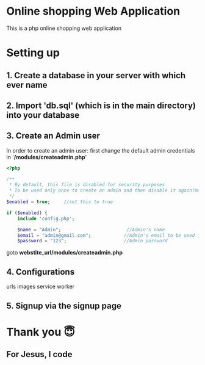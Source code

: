# Online shopping Web Application

This is a php online shopping web application

# Setting up

## 1. Create a database in your server with which ever name

## 2. Import **'db.sql'** (which is in the main directory) into your database

## 3. Create an Admin user

In order to create an admin user:
first change the default admin credentials in '**/modules/createadmin.php**'

```php
<?php

/**
 * By default, this file is disabled for security purposes
 * To be used only once to create an admin and then disable it again(make it false)
 */
$enabled = true;     //set this to true

if ($enabled) {
    include 'config.php';

    $name = "Admin";                        //Admin's name
    $email = "admin@gmail.com";            //Admin's email to be used for login
    $password = "123";                     //Admin password
```

goto **webstite_url/modules/createadmin.php**

## 4. Configurations

urls
images
service worker

## 5. Signup via the signup page

# Thank you 😇

## For Jesus, I code
